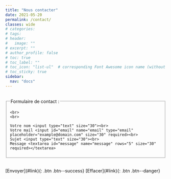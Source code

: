 ```yaml
---
title: "Nous contacter"
date: 2021-05-20
permalink: /contact/
classes: wide
# categories: 
# tags: 
# header:
#   image: ""
# excerpt: ""
# author_profile: false
# toc: true
# toc_label: ""
# toc_icon: "list-ul"  # corresponding Font Awesome icon name (without fa prefix)
# toc_sticky: true
sidebar:
  nav: "docs"
---
```

<br>

<form>
  <fieldset>
	<legend>Formulaire de contact :</legend>
	
	<br>
	<br>
	
	Votre nom <input type="text" size="30"><br>
	Votre mail <input id="email" name="email" type="email" placeholder="example@domain.com" size="30" required><br>
	Sujet <input type="text" size="30"><br>
	Message <textarea id="message" name="message" rows="5" size="30" required></textarea>
  </fieldset>

</form>
<br>
[Envoyer](#link){: .btn .btn--success}
[Effacer](#link){: .btn .btn--danger}




